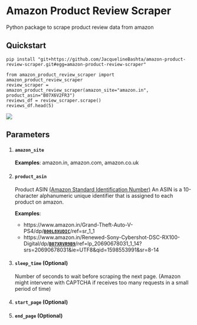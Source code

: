 # Amazon Product Review Scraper
Python package to scrape product review data from amazon

## Quickstart

```
pip install "git+https://github.com/JacquelineBashta/amazon-product-review-scraper.git#egg=amazon-product-review-scraper"
```
        
```
from amazon_product_review_scraper import amazon_product_review_scraper
review_scraper = amazon_product_review_scraper(amazon_site="amazon.in", product_asin="B07X6V2FR3")
reviews_df = review_scraper.scrape()
reviews_df.head(5)
```
    
<kbd>
  <img src="https://github.com/SinghalHarsh/amazon-product-review-scraper/blob/master/tutorials/quickstart.png">
</kbd>

## Parameters

1. #### ```amazon_site```
   **Examples**: amazon.in, amazon.com, amazon.co.uk

2. #### ```product_asin```
   Product ASIN [(Amazon Standard Identification Number)](https://www.nchannel.com/blog/amazon-asin-what-is-an-asin-number/)
   An ASIN is a 10-character alphanumeric unique identifier that is assigned to each product on amazon.
   
   **Examples**:
   * https<span>://ww</span>w.amazon.i<span>n/Grand-Theft-Auto-V-PS4/dp/<code><b><ins>B00L8XUDIC</ins></b></code>/ref=sr_1_1
   * http</span>s://ww<span>w.amazon.</span>in/Renewed-Sony-Cybershot-DSC-RX100-Digital/dp/<code><b><ins>B07XRVR9B9</ins></b></code>/ref=lp_20690678031_1_14?srs=20690678031&ie=UTF8&qid=1598553991&sr=8-14
     
3. #### ```sleep_time``` (Optional)
   Number of seconds to wait before scraping the next page.
   (Amazon might intervene with CAPTCHA if receives too many requests in a small period of time)
   
4. #### ```start_page``` (Optional)
5. #### ```end_page``` (Optional)
